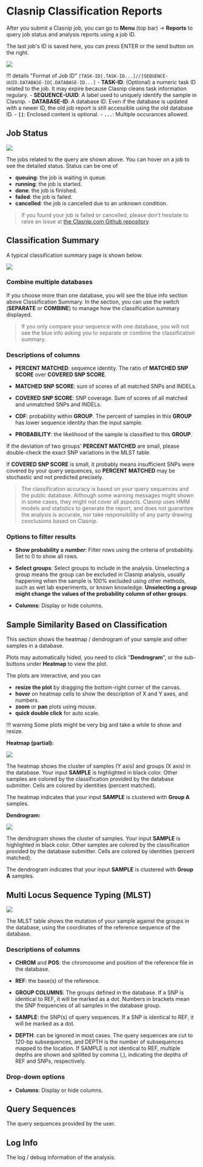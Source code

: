 

# Clasnip Classification Reports

After you submit a Clasnip job, you can go to **Menu** (top bar) -> **Reports** to query job status and analysis reports using a job ID. 

The last job's ID is saved here, you can press ENTER or the send button on the right.

![](assets/report_query.png)

!!! details "Format of Job ID"
    ```
    [TASK-ID[.TASK-ID...]//]SEQUENCE-UUID.DATABASE-ID[.DATABASE-ID...]
    ```
    - **TASK-ID**: (Optional) a numeric task ID related to the job. It may expire because Clasnip cleans task information regulary.
    - **SEQUENCE-UUID**: A label used to uniquely identify the sample in Clasnip.
    - **DATABASE-ID**: A database ID. Even if the database is updated with a newer ID, the old job report is still accessible using the old database ID.
    - **`[]`**: Enclosed content is optional.
    - **`...`**: Multiple occurances allowed.

## Job Status

![](assets/reports_job.png)

The jobs related to the query are shown above. You can hover on a job to see the detailed status. Status can be one of

- **queuing**: the job is waiting in queue.
- **running**: the job is started.
- **done**: the job is finished.
- **failed**: the job is failed. 
- **cancelled**: the job is cancelled due to an unknown condition.

> If you found your job is failed or cancelled, please don't hesitate to raise an issue at [the Clasnip.com Github repository](https://github.com/cihga39871/Clasnip.com/issues).

## Classification Summary

A typical classification summary page is shown below. 

![](assets/report_summary_full.png)

### Combine multiple databases

If you choose more than one database, you will see the blue info section above Classification Summary. In the section, you can use the switch (**SEPARATE** or **COMBINE**) to manage how the classification summary displayed.

> If you only compare your sequence with one database, you will not see the blue info asking you to separate or combine the classification summary.

### Descriptions of columns

- **PERCENT MATCHED**: sequence identity. The ratio of **MATCHED SNP SCORE** over **COVERED SNP SCORE**.

- **MATCHED SNP SCORE**: sum of scores of all matched SNPs and INDELs.

- **COVERED SNP SCORE**: SNP coverage. Sum of scores of all matched and unmatched SNPs and INDELs.

- **CDF**: probability within **GROUP**. The percent of samples in this **GROUP** has lower sequence identity than the input sample.

- **PROBABILITY**: the likelihood of the sample is classified to this **GROUP**.

If the deviation of two groups' **PERCENT MATCHED** are small, please double-check the exact SNP variations in the MLST table.

If **COVERED SNP SCORE** is small, it probably means insufficient SNPs were covered by your query sequences, so **PERCENT MATCHED** may be stochastic and not predicted precisely.

> The classification accuracy is based on your query sequences and the public database. Although some warning messages might shown in some cases, they might not cover all aspects. Clasnip uses HMM models and statistics to generate the report, and does not guarantee the analysis is accurate, nor take responsibility of any party drawing conclusions based on Clasnip.

### Options to filter results

- **Show probability ≥ _number_**: Filter rows using the criteria of probability. Set to 0 to show all rows.
- **Select groups**: Select groups to include in the analysis. Unselecting a group means the group can be excluded in Clasnip analysis, usually happening when the sample is 100% excluded using other methods, such as wet lab experiments, or known knowledge. **Unselecting a group might change the values of the probability column of other groups**.

- **Columns**: Display or hide columns.

## Sample Similarity Based on Classification

This section shows the heatmap / dendrogram of your sample and other samples in a database.

Plots may automatically hided, you need to click "**Dendrogram**", or the sub-buttons under **Heatmap** to view the plot. 

The plots are interactive, and you can

- **resize the plot** by dragging the bottom-right corner of the canvas.
- **hover** on heatmap cells to show the description of X and Y axes, and numbers. 
- **zoom** or **pan** plots using mouse.
- **quick double click** for auto scale.

!!! warning
    Some plots might be very big and take a while to show and resize.



**Heatmap (partial):**

![](assets/report_ssbc.png)

The heatmap shows the cluster of samples (Y axis) and groups (X axis) in the database. Your input **SAMPLE** is highlighted in black color. Other samples are colored by the classification provided by the database submitter. Cells are colored by identities (percent matched). 

The heatmap indicates that your input **SAMPLE** is clustered with **Group A** samples. 

**Dendrogram:**

![](assets/report_ssbc_dendro_full.png)

The dendrogram shows the cluster of samples. Your input **SAMPLE** is highlighted in black color. Other samples are colored by the classification provided by the database submitter. Cells are colored by identities (percent matched). 

The dendrogram indicates that your input **SAMPLE** is clustered with **Group A** samples.

## Multi Locus Sequence Typing (MLST)

![](assets/report_mlst.png)

The MLST table shows the mutation of your sample against the groups in the database, using the coordinates of the reference sequence of the database.

### Descriptions of columns

- **CHROM** and **POS**: the chromosome and position of the reference file in the database.

- **REF**: the base(s) of the reference.

- **GROUP COLUMNS**: The groups defined in the database. If a SNP is identical to REF, it will be marked as a dot. Numbers in brackets mean the SNP frequencies of all samples in the database group.

- **SAMPLE**: the SNP(s) of query sequences. If a SNP is identical to REF, it will be marked as a dot.

- **DEPTH**: can be ignored in most cases. The query sequences are cut to 120-bp subsequences, and DEPTH is the number of subsequences mapped to the location. If SAMPLE is not identical to REF, multiple depths are shown and splitted by comma (,), indicating the depths of REF and SNPs, respectively.

### Drop-down options

- **Columns**: Display or hide columns.

## Query Sequences

The query sequences provided by the user.

## Log Info

The log / debug information of the analysis.

